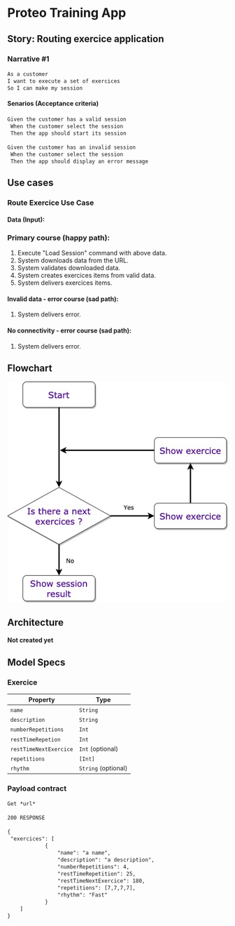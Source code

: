 # Proteo Training App

## Story: Routing exercice application 

### Narrative #1

```
As a customer
I want to execute a set of exercices
So I can make my session
```

#### Senarios (Acceptance criteria)

```
Given the customer has a valid session
 When the customer select the session
 Then the app should start its session

Given the customer has an invalid session
 When the customer select the session
 Then the app should display an error message
```

## Use cases

### Route Exercice Use Case

#### Data (Input):

### Primary course (happy path):
1. Execute "Load Session" command with above data.
2. System downloads data from the URL.
3. System validates downloaded data.
4. System creates exercices items from valid data.
5. System delivers exercices items.

#### Invalid data - error course (sad path):
1. System delivers error.

#### No connectivity - error course (sad path):
1. System delivers error.

## Flowchart
![Exercice Flow Feature](exercice_flowchart.jpeg)

## Architecture
#### Not created yet

## Model Specs

### Exercice

| Property	             | Type                 |
|----------------------------|----------------------|
| `name`	             | `String `            |
| `description`	             | `String `            |
| `numberRepetitions`        | `Int`                |
| `restTimeRepetion`         | `Int`                |
| `restTimeNextExercice`     | `Int` (optional)     |
| `repetitions`              | `[Int]`              |
| `rhythm`                   | `String` (optional)  |


### Payload contract

```
Get *url*

200 RESPONSE

{
 "exercices": [
            {
                "name": "a name",
                "description": "a description",
                "numberRepetitions": 4,
                "restTimeRepetition": 25,
                "restTimeNextExercice": 180,
                "repetitions": [7,7,7,7],
                "rhythm": "Fast"
            }
    ]
}
